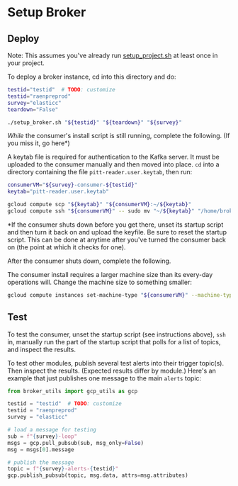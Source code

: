 # Setup Broker

## Deploy

Note: This assumes you've already run [setup_project.sh](setup_project.sh) at least once in your project.

To deploy a broker instance, cd into this directory and do:

```bash
testid="testid"  # TODO: customize
testid="raenpreprod"
survey="elasticc"
teardown="False"

./setup_broker.sh "${testid}" "${teardown}" "${survey}"
```

_While_ the consumer's install script is still running, complete the following.
(If you miss it, go here*)

A keytab file is required for authentication to the Kafka server.
It must be uploaded to the consumer manually and then moved into place.
`cd` into a directory containing the file `pitt-reader.user.keytab`, then run:

```bash
consumerVM="${survey}-consumer-${testid}"
keytab="pitt-reader.user.keytab"

gcloud compute scp "${keytab}" "${consumerVM}:~/${keytab}"
gcloud compute ssh "${consumerVM}" -- sudo mv "~/${keytab}" "/home/broker/consumer/${keytab}"
```

\*If the consumer shuts down before you get there, unset its startup script and then turn it back on and upload the keyfile. Be sure to reset the startup script. This can be done at anytime after you've turned the consumer back on (the point at which it checks for one).

After the consumer shuts down, complete the following.

The consumer install requires a larger machine size than its every-day operations will.
Change the machine size to something smaller:

```bash
gcloud compute instances set-machine-type "${consumerVM}" --machine-type="g1-small"
```

## Test

To test the consumer, unset the startup script (see instructions above), `ssh` in, manually run the part of the startup script that polls for a list of topics, and inspect the results.

To test other modules, publish several test alerts into their trigger topic(s).
Then inspect the results. (Expected results differ by module.)
Here's an example that just publishes one message to the main `alerts` topic:

```python
from broker_utils import gcp_utils as gcp

testid = "testid"  # TODO: customize
testid = "raenpreprod"
survey = "elasticc"

# load a message for testing
sub = f"{survey}-loop"
msgs = gcp.pull_pubsub(sub, msg_only=False)
msg = msgs[0].message

# publish the message
topic = f"{survey}-alerts-{testid}"
gcp.publish_pubsub(topic, msg.data, attrs=msg.attributes)
```
